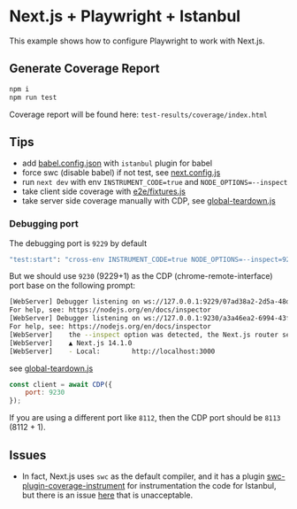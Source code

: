 # Next.js + Playwright + Istanbul

This example shows how to configure Playwright to work with Next.js.

## Generate Coverage Report
```sh
npm i
npm run test
```
Coverage report will be found here: `test-results/coverage/index.html`

## Tips
- add [babel.config.json](babel.config.json) with `istanbul` plugin for babel
- force swc (disable babel) if not test, see [next.config.js](next.config.js)
- run `next dev` with env `INSTRUMENT_CODE=true` and `NODE_OPTIONS=--inspect`
- take client side coverage with [e2e/fixtures.js](e2e/fixtures.js)
- take server side coverage manually with CDP, see [global-teardown.js](global-teardown.js)

### Debugging port
The debugging port is `9229` by default
```sh
"test:start": "cross-env INSTRUMENT_CODE=true NODE_OPTIONS=--inspect=9229 next dev"
```
But we should use `9230` (9229+1) as the CDP (chrome-remote-interface) port base on the following prompt:
```sh
[WebServer] Debugger listening on ws://127.0.0.1:9229/07ad38a2-2d5a-48df-a4de-07010e2d9b18
For help, see: https://nodejs.org/en/docs/inspector
[WebServer] Debugger listening on ws://127.0.0.1:9230/a3a46ea2-6994-43f2-b6a6-e5834362da4c
For help, see: https://nodejs.org/en/docs/inspector
[WebServer]    the --inspect option was detected, the Next.js router server should be inspected at port 9230.
[WebServer]    ▲ Next.js 14.1.0
[WebServer]    - Local:        http://localhost:3000
```
see [global-teardown.js](global-teardown.js)
```js
const client = await CDP({
    port: 9230
});
```
If you are using a different port like `8112`, then the CDP port should be `8113` (8112 + 1).

## Issues
- In fact, Next.js uses `swc` as the default compiler, and it has a plugin [swc-plugin-coverage-instrument](https://github.com/kwonoj/swc-plugin-coverage-instrument) for instrumentation the code for Istanbul, but there is an issue [here](https://github.com/kwonoj/swc-plugin-coverage-instrument/issues/197) that is unacceptable.
